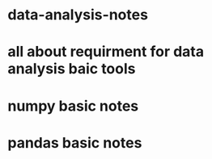 # data-analysis-notes
# all about requirment for data analysis  baic  tools 
# numpy basic notes 
# pandas basic notes 

